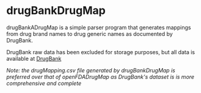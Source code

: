 # drugBankDrugMap
<p>drugBankADrugMap is a simple parser program that generates mappings from drug brand names to drug generic names as documented by DrugBank.</p>
<p>DrugBank raw data has been excluded for storage purposes, but all data is available at <a href="https://go.drugbank.com/.">DrugBank</a></p>
<p><em>Note: the drugMapping.csv file generated by drugBankDrugMap is preferred over that of openFDADrugMap as DrugBank's dataset is
is more comprehensive and complete</em></p>
